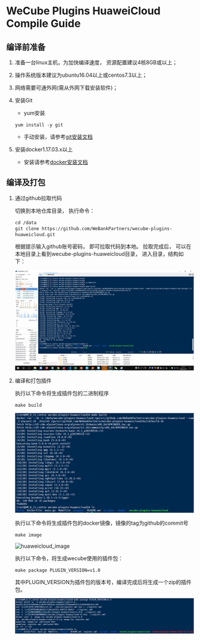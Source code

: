 # WeCube Plugins HuaweiCloud Compile Guide

## 编译前准备
1. 准备一台linux主机，为加快编译速度， 资源配置建议4核8GB或以上；
2. 操作系统版本建议为ubuntu16.04以上或centos7.3以上；
3. 网络需要可通外网(需从外网下载安装软件)；
4. 安装Git
	- yum安装 
	```
 	yum install -y git
 	```
	- 手动安装，请参考[git安装文档](https://github.com/WeBankPartners/we-cmdb/blob/master/cmdb-wiki/docs/install/git_install_guide.md)

5. 安装docker1.17.03.x以上
	- 安装请参考[docker安装文档](https://github.com/WeBankPartners/we-cmdb/blob/master/cmdb-wiki/docs/install/docker_install_guide.md)


## 编译及打包
1. 通过github拉取代码
	
	切换到本地仓库目录， 执行命令：
	
	```
	cd /data
	git clone https://github.com/WeBankPartners/wecube-plugins-huaweicloud.git
	```

	根据提示输入github账号密码， 即可拉取代码到本地。
	拉取完成后， 可以在本地目录上看到wecube-plugins-huaweicloud目录， 进入目录，结构如下：
	
	![huaweicloud_dir](images/huaweicloud_dir.png)

2. 编译和打包插件

	执行以下命令将生成插件包的二进制程序
	
	```
	make build
	```
	
	![huaweicloud_build](images/huaweicloud_build.png)


	执行以下命令将生成插件包的docker镜像，镜像的tag为github的commit号
	```
	make image
	```

	![huaweicloud_image](images/huaweicloud_image.png)

	执行以下命令，将生成wecube使用的插件包：
	```
	make package PLUGIN_VERSION=v1.0
	```

	其中PLUGIN_VERSION为插件包的版本号，编译完成后将生成一个zip的插件包。

	![huaweicloud_zip](images/huaweicloud_zip.png)